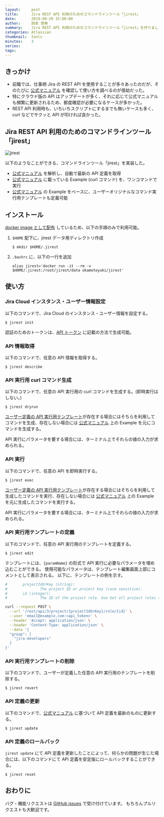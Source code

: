 ```yaml
---
layout:     post
title:      Jira REST API 利用のためのコマンドラインツール「jirest」
date:       2019-09-29 15:00:00
author:     岡本 悠希
summary:    Jira REST API 利用のためのコマンドラインツール「jirest」を作りました。
categories: Atlassian
thumbnail:  tools
minutes:    3
series:
tags:
---
```


## きっかけ

- 前職では、仕事柄 Jira の REST API を使用することが多々あったのだが、そのたびに [公式マニュアル](https://developer.atlassian.com/cloud/jira/platform/rest/v3/) を確認して使い方を調べるのが億劫だった。
- 特にクラウド版の API はアップデートが多く、それに応じて公式マニュアルも頻繁に更新されるため、都度確認が必要になるケースが多かった。
- REST API 利用時も、いちいちスクリプトにするまでも無いケースも多く、curl などでサクッと API が叩ければ良かった。

## Jira REST API 利用のためのコマンドラインツール「jirest」

![jirest](https://github.com/okamotoyuki/jirest/blob/master/jirest.gif?raw=true)

以下のようなことができる、コマンドラインツール「jirest」を実装した。

- [公式マニュアル](https://developer.atlassian.com/cloud/jira/platform/rest/v3/) を解析し、自動で最新の API 定義を取得
- [公式マニュアル](https://developer.atlassian.com/cloud/jira/platform/rest/v3/) に載っている Example (curl コマンド) を、ワンコマンドで実行
- [公式マニュアル](https://developer.atlassian.com/cloud/jira/platform/rest/v3/) の Example をベースに、ユーザーオリジナルなコマンド実行用テンプレートも定義可能

## インストール

[docker image として配布](https://cloud.docker.com/repository/docker/okamotoyuki/jirest) しているため、以下の手順のみで利用可能。

1. `$HOME` 配下に、jirest データ用ディレクトリ作成
    ``` 
    $ mkdir $HOME/.jirest
    ```
2. `.bashrc` に、以下の一行を追加
    ```
    alias jirest='docker run -it --rm -v $HOME/.jirest:/root/jirest/data okamotoyuki/jirest'
    ```

## 使い方

### Jira Cloud インスタンス・ユーザー情報設定

以下のコマンドで、Jira Cloud のインスタンス・ユーザー情報を設定する。

```
$ jirest init
```

認証のためのトークンは、[API トークン](https://ja.confluence.atlassian.com/cloud/api-tokens-938839638.html) に記載の方法で生成可能。

### API 情報取得

以下のコマンドで、任意の API 情報を取得する。

```
$ jirest describe
```

### API 実行用 curl コマンド生成

以下のコマンドで、任意の API 実行用の curl コマンドを生成する。(即時実行はしない。)

```
$ jirest dryrun
```

[ユーザー定義の API 実行用テンプレート](#api-実行用テンプレートの定義)が存在する場合にはそちらを利用してコマンドを生成、存在しない場合には [公式マニュアル](https://developer.atlassian.com/cloud/jira/platform/rest/v3/) 上の Example を元にコマンドを生成する。

API 実行にパラメータを要する場合には、ターミナル上でそれらの値の入力が求められる。

### API 実行

以下のコマンドで、任意の API を即時実行する。

```
$ jirest exec
```

[ユーザー定義の API 実行用テンプレート](#api-実行用テンプレートの定義)が存在する場合にはそちらを利用して生成したコマンドを実行、存在しない場合には [公式マニュアル](https://developer.atlassian.com/cloud/jira/platform/rest/v3/) 上の Example を元に生成したコマンドを実行する。

API 実行にパラメータを要する場合には、ターミナル上でそれらの値の入力が求められる。

### API 実行用テンプレートの定義

以下のコマンドで、任意の API 実行用のテンプレートを定義する。

```
$ jirest edit
```

テンプレートには、`{paramName}` の形式で API 実行に必要なパラメータを埋め込むことができる。
使用可能なパラメータは、テンプレート編集画面上部にコメントとして表示される。
以下に、テンプレートの例を示す。

```bash
#       projectIdOrKey (string):
#               The project ID or project key (case sensitive).
#       id (integer):
#               The ID of the project role. Use Get all project roles to get a list of project role IDs.

curl --request POST \
  --url '/rest/api/3/project/{projectIdOrKey}/role/{id}' \
  --user 'email@example.com:<api_token>' \
  --header 'Accept: application/json' \
  --header 'Content-Type: application/json' \
  --data '{
  "group": [
    "jira-developers"
  ]
}'
```

### API 実行用テンプレートの削除

以下のコマンドで、ユーザーが定義した任意の API 実行用のテンプレートを削除する。

```
$ jirest revert
```

### API 定義の更新

以下のコマンドで、[公式マニュアル](https://developer.atlassian.com/cloud/jira/platform/rest/v3/) に基づいて API 定義を最新のものに更新する。

```
$ jirest update
```

### API 定義のロールバック

`jirest update` にて API 定義を更新したことによって、何らかの問題が生じた場合には、以下のコマンドにて API 定義を安定版にロールバックすることができる。

```
$ jirest reset
```

## おわりに

バグ・機能リクエストは [GitHub issues](https://github.com/okamotoyuki/jirest/issues) で受け付けています。
もちろんプルリクエストも大歓迎です。